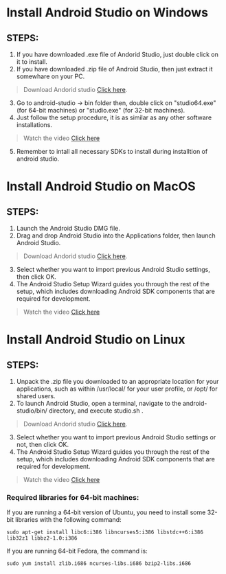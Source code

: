 # Install Android Studio on Windows
## STEPS: 
   1. If you have downloaded .exe file of Andorid Studio, just double click on it to install.
   2. If you have downloaded .zip file of Android Studio, then just extract it somewhare on your PC.
   > Download Andorid studio [Click here](https://developer.android.com/studio/).
   3. Go to android-studio -> bin folder then, double click on "studio64.exe" (for 64-bit machines) or "studio.exe" (for 32-bit machines).
   4. Just follow the setup procedure, it is as similar as any other software installations.
   > Watch the video [Click here](https://developer.android.com/studio/videos/studio-install-windows.mp4)
   5. Remember to intall all necessary SDKs to install during installtion of android studio.
   
# Install Android Studio on MacOS
## STEPS: 
   1. Launch the Android Studio DMG file.
   2. Drag and drop Android Studio into the Applications folder, then launch Android Studio.
   > Download Andorid studio [Click here](https://developer.android.com/studio/).
   3. Select whether you want to import previous Android Studio settings, then click OK.
   4. The Android Studio Setup Wizard guides you through the rest of the setup, which includes downloading Android SDK components that are required for development.
   > Watch the video [Click here](https://developer.android.com/studio/videos/studio-install-mac.mp4)
   
# Install Android Studio on Linux
## STEPS: 
   1. Unpack the .zip file you downloaded to an appropriate location for your applications, such as within /usr/local/ for your user profile, or /opt/ for shared users.
   2. To launch Android Studio, open a terminal, navigate to the android-studio/bin/ directory, and execute studio.sh .
   > Download Andorid studio [Click here](https://developer.android.com/studio/).
   3. Select whether you want to import previous Android Studio settings or not, then click OK.
   4. The Android Studio Setup Wizard guides you through the rest of the setup, which includes downloading Android SDK components that are required for development.
   > Watch the video [Click here](https://developer.android.com/studio/videos/studio-install-linux.mp4)
### Required libraries for 64-bit machines:
If you are running a 64-bit version of Ubuntu, you need to install some 32-bit libraries with the following command:
```
sudo apt-get install libc6:i386 libncurses5:i386 libstdc++6:i386 lib32z1 libbz2-1.0:i386
```
If you are running 64-bit Fedora, the command is:
```
sudo yum install zlib.i686 ncurses-libs.i686 bzip2-libs.i686
```
